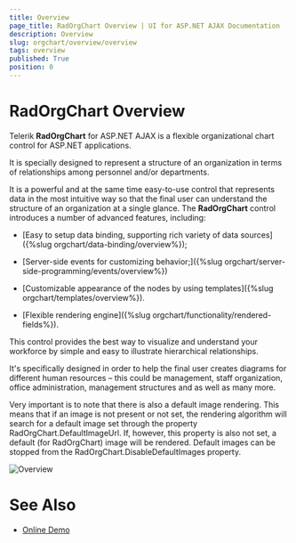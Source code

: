 ```yaml
---
title: Overview
page_title: RadOrgChart Overview | UI for ASP.NET AJAX Documentation
description: Overview
slug: orgchart/overview/overview
tags: overview
published: True
position: 0
---
```


# RadOrgChart Overview



Telerik **RadOrgChart** for ASP.NET AJAX is a flexible organizational chart control for ASP.NET applications.

It is specially designed to represent a structure of an organization in terms of relationships among personnel and/or departments.

It is a powerful and at the same time easy-to-use control that represents data in the most intuitive way so that the final user can understand the structure of an organization at a single glance. The **RadOrgChart** control introduces a number of advanced features, including:

* [Easy to setup data binding, supporting rich variety of data sources]({%slug orgchart/data-binding/overview%});

* [Server-side events for customizing behavior;]({%slug orgchart/server-side-programming/events/overview%})

* [Customizable appearance of the nodes by using templates]({%slug orgchart/templates/overview%}).

* [Flexible rendering engine]({%slug orgchart/functionality/rendered-fields%}).

This control provides the best way to visualize and understand your workforce by simple and easy to illustrate hierarchical relationships.

It's specifically designed in order to help the final user creates diagrams for different human resources – this could be management, staff organization, office administration, management structures and as well as many more.

Very important is to note that there is also a default image rendering. This means that if an image is not present or not set, the rendering algorithm will search for a default image set through the property RadOrgChart.DefaultImageUrl. If, however, this property is also not set, a default (for RadOrgChart) image will be rendered. Default images can be stopped from the RadOrgChart.DisableDefaultImages property.

![Overview](images/radorgchart-overview.png)

# See Also

 * [Online Demo](https://demos.telerik.com/aspnet-ajax/orgchart/examples/overview/defaultcs.aspx)
